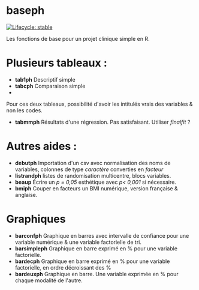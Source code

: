 # baseph

  <!-- badges: start -->
  [![Lifecycle: stable](https://img.shields.io/badge/lifecycle-stable-brightgreen.svg)](https://lifecycle.r-lib.org/articles/stages.html#stable)
  <!-- badges: end -->
  
Les fonctions de base pour un projet clinique simple en R. 

# Plusieurs tableaux : 
- **tab1ph** Descriptif simple
- **tabcph** Comparaison simple
- 
Pour ces deux tableaux, possibilité d'avoir les intitulés vrais des variables & non les codes.

- **tabmmph** Résultats d'une régression. Pas satisfaisant. Utiliser *finalfit* ?

# Autres aides : 
- **debutph** Importation d'un csv avec normalisation des noms de variables, colonnes de type *caractère* converties en *facteur* 
- **listrandph** listes de randomisation multicentre, blocs variables.
- **beaup** Écrire un *p = 0,05* esthétique avec *p< 0,001* si nécessaire.
- **bmiph** Couper en facteurs un BMI numérique, version française & anglaise.

# Graphiques
 - **barconfph** Graphique en barres avec intervalle de confiance pour une variable numérique & une variable factorielle de tri.
- **barsimpleph** Graphique en barre exprimé en % pour une variable factorielle.
- **bardecph**  Graphique en barre exprimé en % pour une variable factorielle, en ordre décroissant des %
- **bardeuxph** Graphique en barre. Une variable exprimée en % pour chaque modalité de l'autre.

